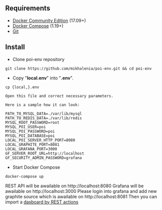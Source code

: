 ## Requirements
- [Docker Community Edition](https://docs.docker.com/install/) (17.09+)
- [Docker Compose](https://docs.docker.com/compose/install/) (1.19+)
- [Git](https://git-scm.com/downloads)

## Install
- Clone poi-env repository
```
git clone https://github.com/mikhalenia/poi-env.git && cd poi-env
```
- Copy "**local.env**" into "**.env**".
```
cp {local,}.env
```
	Open this file and correct necessary parameters.

	Here is a sample how it can look:
```
PATH_TO_MYSQL_DATA=./var/lib/mysql
PATH_TO_REDIS_DATA=./var/lib/redis
MYSQL_ROOT_PASSWORD=root
MYSQL_POI_USER=poi
MYSQL_POI_PASSWORD=poi
MYSQL_POI_DATABASE=poi
LOCAL_POI_SERVER_HTTP_PORT=8080
LOCAL_GRAPHITE_PORT=8081
LOCAL_GRAFANA_PORT=3000
GF_SERVER_ROOT_URL=http://localhost
GF_SECURITY_ADMIN_PASSWORD=grafana
```
- Start Docker Compose
```
docker-compose up
```
REST API will be awailable on http://localhost:8080
Grafana will be awailable on http://localhost:3000
Please login into grafana and add new graphite source which is awailable on http://localhost:8081
Then you can import a [dasboard by REST actions](https://github.com/mikhalenia/poi-env/grafana-dashboard.json)